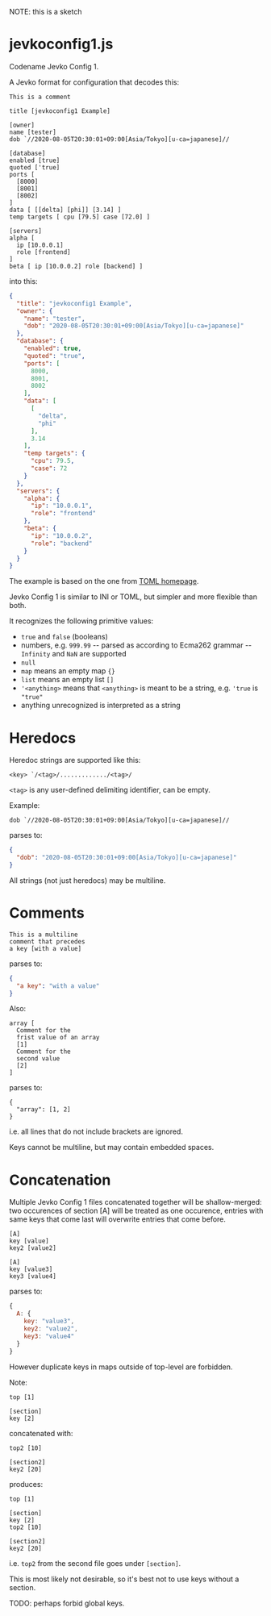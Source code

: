 NOTE: this is a sketch

# jevkoconfig1.js

Codename Jevko Config 1.

A Jevko format for configuration that decodes this:

```
This is a comment

title [jevkoconfig1 Example]

[owner]
name [tester]
dob `//2020-08-05T20:30:01+09:00[Asia/Tokyo][u-ca=japanese]//

[database]
enabled [true]
quoted ['true]
ports [
  [8000]
  [8001]
  [8002]
]
data [ [[delta] [phi]] [3.14] ]
temp targets [ cpu [79.5] case [72.0] ]

[servers]
alpha [
  ip [10.0.0.1]
  role [frontend]
]
beta [ ip [10.0.0.2] role [backend] ]
```

into this:

```json
{
  "title": "jevkoconfig1 Example",
  "owner": {
    "name": "tester",
    "dob": "2020-08-05T20:30:01+09:00[Asia/Tokyo][u-ca=japanese]"
  },
  "database": {
    "enabled": true,
    "quoted": "true",
    "ports": [
      8000,
      8001,
      8002
    ],
    "data": [
      [
        "delta",
        "phi"
      ],
      3.14
    ],
    "temp targets": {
      "cpu": 79.5,
      "case": 72
    }
  },
  "servers": {
    "alpha": {
      "ip": "10.0.0.1",
      "role": "frontend"
    },
    "beta": {
      "ip": "10.0.0.2",
      "role": "backend"
    }
  }
}
```

The example is based on the one from [TOML homepage](https://toml.io/en/).

Jevko Config 1 is similar to INI or TOML, but simpler and more flexible than both.

It recognizes the following primitive values:

* `true` and `false` (booleans)
* numbers, e.g. `999.99` -- parsed as according to Ecma262 grammar -- `Infinity` and `NaN` are supported
* `null`
* `map` means an empty map `{}`
* `list` means an empty list `[]`
* `'<anything>` means that `<anything>` is meant to be a string, e.g. `'true` is `"true"`
* anything unrecognized is interpreted as a string

# Heredocs

Heredoc strings are supported like this:

```
<key> `/<tag>/............./<tag>/
```

`<tag>` is any user-defined delimiting identifier, can be empty.

Example:

```
dob `//2020-08-05T20:30:01+09:00[Asia/Tokyo][u-ca=japanese]//
```

parses to:

```json
{
  "dob": "2020-08-05T20:30:01+09:00[Asia/Tokyo][u-ca=japanese]"
}
```

All strings (not just heredocs) may be multiline.

# Comments

```
This is a multiline
comment that precedes
a key [with a value]
```

parses to:

```json
{
  "a key": "with a value"
}
```

Also:

```
array [
  Comment for the
  frist value of an array
  [1]
  Comment for the
  second value
  [2]
]
```

parses to:

```
{
  "array": [1, 2]
}
```

i.e. all lines that do not include brackets are ignored.

Keys cannot be multiline, but may contain embedded spaces.

# Concatenation

Multiple Jevko Config 1 files concatenated together will be shallow-merged: two occurences of section [A] will be treated as one occurence, entries with same keys that come last will overwrite entries that come before.

```
[A]
key [value]
key2 [value2]

[A]
key [value3]
key3 [value4]
```

parses to:

```js
{ 
  A: { 
    key: "value3", 
    key2: "value2", 
    key3: "value4" 
  } 
}
```

However duplicate keys in maps outside of top-level are forbidden.

Note:

```
top [1]

[section]
key [2]
```

concatenated with:

```
top2 [10]

[section2]
key2 [20]
```

produces:

```
top [1]

[section]
key [2]
top2 [10]

[section2]
key2 [20]
```

i.e. `top2` from the second file goes under `[section]`.

This is most likely not desirable, so it's best not to use keys without a section.

TODO: perhaps forbid global keys.
